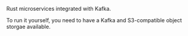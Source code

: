 
Rust microservices integrated with Kafka.

To run it yourself, you need to have a Kafka and S3-compatible object storgae available. 
